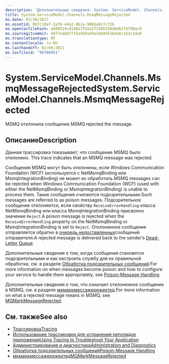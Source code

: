 ```yaml
---
description: 'Дополнительные сведения: System. ServiceModel. Channels. Мсмкмессажережектед'
title: System.ServiceModel.Channels.MsmqMessageRejected
ms.date: 03/30/2017
ms.assetid: 9b7c10a7-2af6-44a2-8b1a-90bba0c7cf26
ms.openlocfilehash: 4400519c814627fd2a2f2585359d6d6376798ac0
ms.sourcegitcommit: ddf7edb67715a5b9a45e3dd44536dabc153c1de0
ms.translationtype: MT
ms.contentlocale: ru-RU
ms.lasthandoff: 02/06/2021
ms.locfileid: "99780951"
---
```

# <a name="systemservicemodelchannelsmsmqmessagerejected"></a><span data-ttu-id="0e605-103">System.ServiceModel.Channels.MsmqMessageRejected</span><span class="sxs-lookup"><span data-stu-id="0e605-103">System.ServiceModel.Channels.MsmqMessageRejected</span></span>

<span data-ttu-id="0e605-104">MSMQ отклонила сообщение.</span><span class="sxs-lookup"><span data-stu-id="0e605-104">MSMQ rejected the message.</span></span>  
  
## <a name="description"></a><span data-ttu-id="0e605-105">Описание</span><span class="sxs-lookup"><span data-stu-id="0e605-105">Description</span></span>  

 <span data-ttu-id="0e605-106">Данная трассировка показывает, что сообщение MSMQ было отклонено. </span><span class="sxs-lookup"><span data-stu-id="0e605-106">This trace indicates that an MSMQ message was rejected.</span></span>  
  
 <span data-ttu-id="0e605-107">Сообщения MSMQ могут быть отклонены, если Windows Communication Foundation (WCF) (используется с NetMsmqBinding или MsmqIntegrationBinding) не может их обработать.</span><span class="sxs-lookup"><span data-stu-id="0e605-107">MSMQ messages can be rejected when Windows Communication Foundation (WCF) (used with either the NetMsmqBinding or MsmqIntegrationBinding) is unable to process them.</span></span> <span data-ttu-id="0e605-108">Такие сообщения считаются подозрительными.</span><span class="sxs-lookup"><span data-stu-id="0e605-108">Such messages are referred to as poison messages.</span></span> <span data-ttu-id="0e605-109">Подозрительное сообщение отклоняется, если свойству `ReceiveErrorHandling` класса NetMsmqBinding или класса MsmqIntegrationBinding присвоено значение `Reject`.</span><span class="sxs-lookup"><span data-stu-id="0e605-109">A poison message is rejected when the `ReceiveErrorHandling` property on the NetMsmqBinding or MsmqIntegrationBinding is set to `Reject`.</span></span> <span data-ttu-id="0e605-110">Отклоненное сообщение отправляется обратно в [очередь недоставленных](../../feature-details/using-dead-letter-queues-to-handle-message-transfer-failures.md)сообщений отправителя.</span><span class="sxs-lookup"><span data-stu-id="0e605-110">A rejected message is delivered back to the sender’s [Dead-Letter Queue](../../feature-details/using-dead-letter-queues-to-handle-message-transfer-failures.md).</span></span>  
  
 <span data-ttu-id="0e605-111">Дополнительные сведения о том, когда сообщения становятся подозрительными и как настроить службу для их правильной обработки, см. в разделе [Обработка подозрительных сообщений](../../feature-details/poison-message-handling.md).</span><span class="sxs-lookup"><span data-stu-id="0e605-111">For more information on when messages become poison and how to configure your service to handle them appropriately, see [Poison-Message Handling](../../feature-details/poison-message-handling.md).</span></span>  
  
 <span data-ttu-id="0e605-112">Дополнительные сведения о том, что означает отклоненное сообщение в MSMQ, см. в разделе [мкмаркмессажережектед](/previous-versions/windows/desktop/msmq/ms707071(v=vs.85)).</span><span class="sxs-lookup"><span data-stu-id="0e605-112">For more information on what a rejected message means in MSMQ, see [MQMarkMessageRejected](/previous-versions/windows/desktop/msmq/ms707071(v=vs.85)).</span></span>  
  
## <a name="see-also"></a><span data-ttu-id="0e605-113">См. также</span><span class="sxs-lookup"><span data-stu-id="0e605-113">See also</span></span>

- [<span data-ttu-id="0e605-114">Трассировка</span><span class="sxs-lookup"><span data-stu-id="0e605-114">Tracing</span></span>](index.md)
- [<span data-ttu-id="0e605-115">Использование трассировки для устранения неполадок приложения</span><span class="sxs-lookup"><span data-stu-id="0e605-115">Using Tracing to Troubleshoot Your Application</span></span>](using-tracing-to-troubleshoot-your-application.md)
- [<span data-ttu-id="0e605-116">Администрирование и диагностика</span><span class="sxs-lookup"><span data-stu-id="0e605-116">Administration and Diagnostics</span></span>](../index.md)
- [<span data-ttu-id="0e605-117">Обработка подозрительных сообщений</span><span class="sxs-lookup"><span data-stu-id="0e605-117">Poison-Message Handling</span></span>](../../feature-details/poison-message-handling.md)
- <span data-ttu-id="0e605-118">[мкмаркмессажережектед](/previous-versions/windows/desktop/msmq/ms707071(v=vs.85))</span><span class="sxs-lookup"><span data-stu-id="0e605-118">[MQMarkMessageRejected](/previous-versions/windows/desktop/msmq/ms707071(v=vs.85))</span></span>
